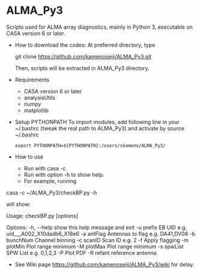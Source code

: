# ALMA_Py3
Scripts used for ALMA array diagnostics, mainly in Python 3, executable on CASA version 6 or later.

- How to download the codes:
  At preferred directory, type 

  git clone https://github.com/kamenoseiji/ALMA_Py3.git

  Then, scripts will be extracted in ALMA_Py3 directory.

- Requirements
  + CASA version 6 or later
  + analysisUtils
  + numpy
  + matplotlib

- Setup PYTHONPATH
  To import modules, add following line in your ~/.bashrc (tweak the real path to ALMA_Py3) and activate by source ~/.bashrc
  ```
  export PYTHONPATH=${PYTHONPATH}:/users/skameno/ALMA_Py3/
  ```

- How to use
  + Run with casa -c
  + Run with option -h to show help.
  + For example, running

casa -c ~/ALMA_Py3/checkBP.py -h

  will show:

Usage: checkBP.py [options]

Options:
  -h, --help   show this help message and exit
  -u prefix    EB UID   e.g. uid___A002_X10dadb6_X18e6
  -a antFlag   Antennas to flag e.g. DA41,DV08
  -b bunchNum  Channel binning
  -c scanID    Scan ID  e.g. 2
  -f           Apply flagging
  -m plotMin   Plot range minimum
  -M plotMax   Plot range minimum
  -s spwList   SPW List e.g. 0,1,2,3
  -P           Plot PDF
  -R refant    reference antenna

  + See Wiki page https://github.com/kamenoseiji/ALMA_Py3/wiki for delay.



